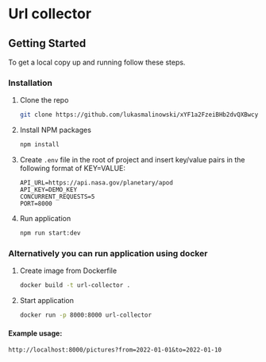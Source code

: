 # Url collector

## Getting Started

To get a local copy up and running follow these steps.

### Installation

1. Clone the repo

   ```sh
   git clone https://github.com/lukasmalinowski/xYF1a2FzeiBHb2dvQXBwcyBOQVNB.git
   ```

2. Install NPM packages

   ```sh
   npm install
   ```

3. Create `.env` file in the root of project and insert key/value pairs in the following format of KEY=VALUE:

   ```
   API_URL=https://api.nasa.gov/planetary/apod
   API_KEY=DEMO_KEY
   CONCURRENT_REQUESTS=5
   PORT=8000
   ```

4. Run application
   ```sh
   npm run start:dev
   ```

### Alternatively you can run application using docker

1. Create image from Dockerfile

   ```sh
   docker build -t url-collector .
   ```

2. Start application
   ```sh
   docker run -p 8000:8000 url-collector
   ```

#### Example usage:

```
http://localhost:8000/pictures?from=2022-01-01&to=2022-01-10
```
